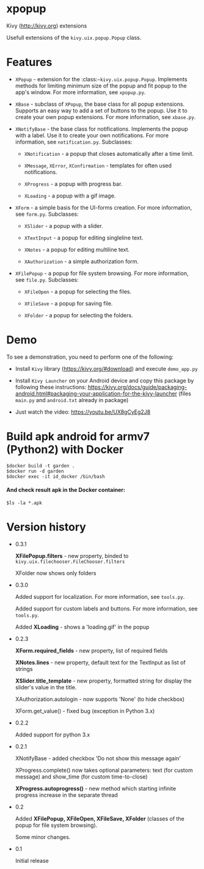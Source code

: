 # xpopup
Kivy (http://kivy.org) extensions

Usefull extensions of the `kivy.uix.popup.Popup` class.


Features
========

* `XPopup` - extension for the :class:`~kivy.uix.popup.Popup`. Implements methods
  for limiting minimum size of the popup and fit popup to the app's window.
  For more information, see `xpopup.py`.

* `XBase` - subclass of `XPopup`, the base class for all popup extensions.
  Supports an easy way to add a set of buttons to the popup. Use it to create
  your own popup extensions. For more information, see `xbase.py`.

* `XNotifyBase` - the base class for notifications. Implements the popup with a
  label. Use it to create your own notifications. For more information, see
  `notification.py`. Subclasses: 

    - `XNotification` - a popup that closes automatically after a time limit.

    - `XMessage`, `XError`, `XConfirmation` - templates for often used notifications.

    - `XProgress` - a popup with progress bar.
    
    - `XLoading` - a popup with a gif image.

* `XForm` - a simple basis for the UI-forms creation. For more information,
  see `form.py`. Subclasses:

    - `XSlider` - a popup with a slider.

    - `XTextInput` - a popup for editing singleline text.
    
    - `XNotes` - a popup for editing multiline text.

    - `XAuthorization` - a simple authorization form.

* `XFilePopup` - a popup for file system browsing. For more information,
  see `file.py`. Subclasses:

    - `XFileOpen` - a popup for selecting the files.
    
    - `XFileSave` - a popup for saving file. 
    
    - `XFolder` - a popup for selecting the folders.


Demo
====

To see a demonstration, you need to perform one of the following: 

* Install `Kivy` library (https://kivy.org/#download) and execute `demo_app.py`

* Install `Kivy Launcher` on your Android device and copy this package by following these instructions:
  https://kivy.org/docs/guide/packaging-android.html#packaging-your-application-for-the-kivy-launcher
  (files `main.py` and `android.txt` already in package)
  
* Just watch the video: https://youtu.be/UX8gCyEg2J8

Build apk android for armv7 (Python2) with Docker
==================
    $docker build -t garden .
    $docker run -d garden
    $docker exec -it id_docker /bin/bash
#### And check result apk in the Docker container:
    $ls -la *.apk

Version history
===============

* 0.3.1

    **XFilePopup.filters** - new property, binded to `kivy.uix.filechooser.FileChooser.filters`
    
    XFolder now shows only folders

* 0.3.0

    Added support for localization. For more information, see `tools.py`.
    
    Added support for custom labels and buttons. For more information, see `tools.py`.

    Added <b>XLoading</b> - shows a 'loading.gif' in the popup

* 0.2.3

    <b>XForm.required_fields</b> - new property, list of required fields

    <b>XNotes.lines</b> - new property, default text for the TextInput as list
    of strings
        
    <b>XSlider.title_template</b> - new property, formatted string for display
    the slider's value in the title.
        
    XAuthorization.autologin - now supports 'None' (to hide checkbox)
    
    XForm.get_value() - fixed bug (exception in Python 3.x)

* 0.2.2
    
    Added support for python 3.x

* 0.2.1
    
    XNotifyBase - added checkbox 'Do not show this message again'
    
    XProgress.complete() now takes optional parameters: text (for custom
    message) and show_time (for custom time-to-close)
    
    <b>XProgress.autoprogress()</b> - new method which starting infinite progress
    increase in the separate thread

* 0.2
    
    Added <b>XFilePopup, XFileOpen, XFileSave, XFolder</b> (classes of the popup for
    file system browsing).
    
    Some minor changes.

* 0.1
    
    Initial release
